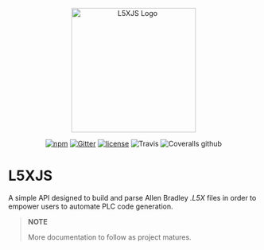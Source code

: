 

<p align="center"><img width="250" src="https://i.imgur.com/wEVLMKA.png" alt="L5XJS Logo"></p>

<div align="center">
  <p>
  <a href="https://www.npmjs.com/package/l5xjs"><img src="https://img.shields.io/npm/v/l5xjs.svg?style=flat-square" alt="npm" /></a>
  <a href="https://gitter.im/L5XJS/Lobby"><img src="https://img.shields.io/gitter/room/L5XJS/nw.js.svg?style=flat-square" alt="Gitter" /></a>
  <a href="https://github.com/cmseaton42/L5XJS/blob/master/LICENSE"><img src="https://img.shields.io/github/license/cmseaton42/L5XJS.svg?style=flat-square" alt="license" /></a>
  <img src="https://img.shields.io/travis/cmseaton42/L5XJS.svg?style=flat-square" alt="Travis" />
  <img src="https://img.shields.io/coveralls/github/cmseaton42/L5XJS.svg?style=flat-square" alt="Coveralls github" />
</p>
</div>

# L5XJS

A simple API designed to build and parse Allen Bradley *.L5X* files in order to empower users to automate PLC code generation.

> **NOTE**
>
> More documentation to follow as project matures. 